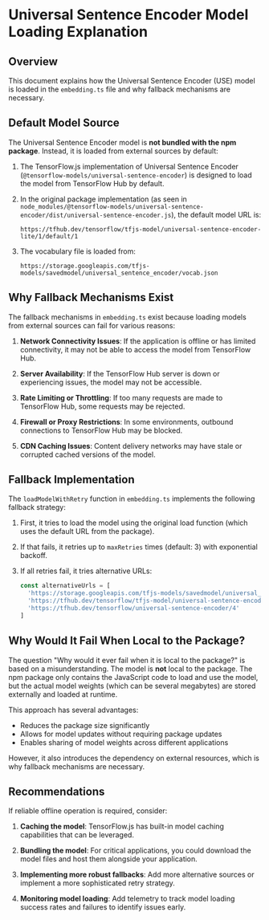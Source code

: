 # Universal Sentence Encoder Model Loading Explanation

## Overview

This document explains how the Universal Sentence Encoder (USE) model is loaded in the `embedding.ts` file and why fallback mechanisms are necessary.

## Default Model Source

The Universal Sentence Encoder model is **not bundled with the npm package**. Instead, it is loaded from external sources by default:

1. The TensorFlow.js implementation of Universal Sentence Encoder (`@tensorflow-models/universal-sentence-encoder`) is designed to load the model from TensorFlow Hub by default.

2. In the original package implementation (as seen in `node_modules/@tensorflow-models/universal-sentence-encoder/dist/universal-sentence-encoder.js`), the default model URL is:
   ```
   https://tfhub.dev/tensorflow/tfjs-model/universal-sentence-encoder-lite/1/default/1
   ```

3. The vocabulary file is loaded from:
   ```
   https://storage.googleapis.com/tfjs-models/savedmodel/universal_sentence_encoder/vocab.json
   ```

## Why Fallback Mechanisms Exist

The fallback mechanisms in `embedding.ts` exist because loading models from external sources can fail for various reasons:

1. **Network Connectivity Issues**: If the application is offline or has limited connectivity, it may not be able to access the model from TensorFlow Hub.

2. **Server Availability**: If the TensorFlow Hub server is down or experiencing issues, the model may not be accessible.

3. **Rate Limiting or Throttling**: If too many requests are made to TensorFlow Hub, some requests may be rejected.

4. **Firewall or Proxy Restrictions**: In some environments, outbound connections to TensorFlow Hub may be blocked.

5. **CDN Caching Issues**: Content delivery networks may have stale or corrupted cached versions of the model.

## Fallback Implementation

The `loadModelWithRetry` function in `embedding.ts` implements the following fallback strategy:

1. First, it tries to load the model using the original load function (which uses the default URL from the package).

2. If that fails, it retries up to `maxRetries` times (default: 3) with exponential backoff.

3. If all retries fail, it tries alternative URLs:
   ```javascript
   const alternativeUrls = [
     'https://storage.googleapis.com/tfjs-models/savedmodel/universal_sentence_encoder/model.json',
     'https://tfhub.dev/tensorflow/tfjs-model/universal-sentence-encoder/1/default/1',
     'https://tfhub.dev/tensorflow/universal-sentence-encoder/4'
   ]
   ```

## Why Would It Fail When Local to the Package?

The question "Why would it ever fail when it is local to the package?" is based on a misunderstanding. The model is **not** local to the package. The npm package only contains the JavaScript code to load and use the model, but the actual model weights (which can be several megabytes) are stored externally and loaded at runtime.

This approach has several advantages:
- Reduces the package size significantly
- Allows for model updates without requiring package updates
- Enables sharing of model weights across different applications

However, it also introduces the dependency on external resources, which is why fallback mechanisms are necessary.

## Recommendations

If reliable offline operation is required, consider:

1. **Caching the model**: TensorFlow.js has built-in model caching capabilities that can be leveraged.

2. **Bundling the model**: For critical applications, you could download the model files and host them alongside your application.

3. **Implementing more robust fallbacks**: Add more alternative sources or implement a more sophisticated retry strategy.

4. **Monitoring model loading**: Add telemetry to track model loading success rates and failures to identify issues early.
